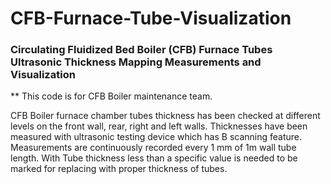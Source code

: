 # CFB-Furnace-Tube-Visualization
### Circulating Fluidized Bed Boiler (CFB) Furnace Tubes Ultrasonic Thickness Mapping Measurements and Visualization

** This code is for CFB Boiler maintenance team.

CFB Boiler furnace chamber tubes thickness has been checked at different levels on the front wall, rear, right and left walls. Thicknesses have been measured with ultrasonic testing device which has B scanning feature. Measurements are continuously recorded every 1 mm of 1m wall tube length. With Tube thickness less than a specific value is needed to be marked for replacing with proper thickness of tubes.

